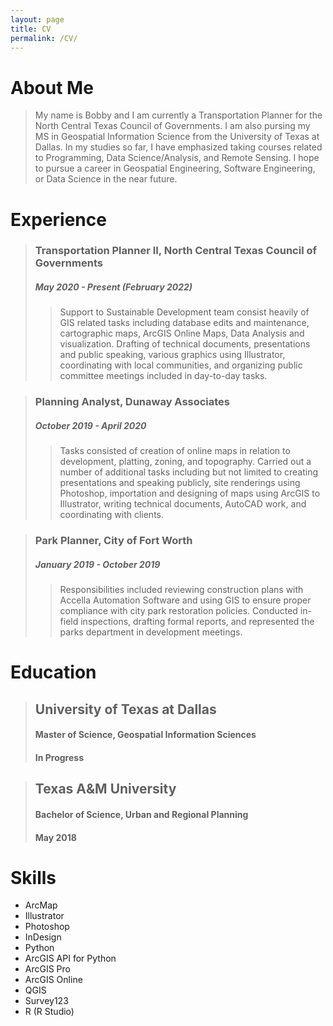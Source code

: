 ```yaml
---
layout: page
title: CV
permalink: /CV/
---
```


# About Me
> My name is Bobby and I am currently a Transportation Planner for the North Central Texas Council of Governments. I am also pursing my MS in Geospatial Information Science from the University of Texas at Dallas. In my studies so far, I have emphasized taking courses related to Programming, Data Science/Analysis, and Remote Sensing. I hope to pursue a career in Geospatial Engineering, Software Engineering, or Data Science in the near future. 

# Experience
> ### Transportation Planner II, North Central Texas Council of Governments
> ##### May 2020 - Present (February 2022)
>> Support to Sustainable Development team consist heavily of GIS related tasks including database edits and maintenance, cartographic maps, ArcGIS Online Maps, Data Analysis and visualization. Drafting of technical documents, presentations and public speaking, various graphics using Illustrator, coordinating with local communities, and organizing public committee meetings included in day-to-day tasks.

> ### Planning Analyst, Dunaway Associates
> ##### October 2019 - April 2020
>> Tasks consisted of creation of online maps in relation to development, platting, zoning, and topography. Carried out a number of additional tasks including but not limited to creating presentations and speaking publicly, site renderings using Photoshop, importation and designing of maps using ArcGIS to Illustrator, writing technical documents, AutoCAD work, and coordinating with clients.

> ### Park Planner, City of Fort Worth
> ##### January 2019 - October 2019
>> Responsibilities included reviewing construction plans with Accella Automation Software and using GIS to ensure proper compliance with city park restoration policies. Conducted in-field inspections, drafting formal reports, and represented the parks department in development meetings.

# Education
> ## University of Texas at Dallas 
> #### Master of Science, Geospatial Information Sciences
> #### In Progress

> ## Texas A&M University 
> #### Bachelor of Science, Urban and Regional Planning
> #### May 2018

# Skills
- ArcMap
- Illustrator
- Photoshop
- InDesign
- Python
- ArcGIS API for Python
- ArcGIS Pro
- ArcGIS Online
- QGIS
- Survey123
- R (R Studio)
